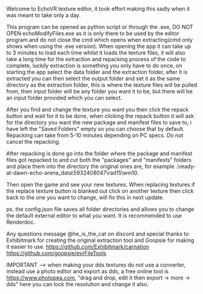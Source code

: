 Welcome to EchoVR texture editor, it took effort making this sadly when it was meant to take only a day.

This program can be opened as python script or through the .exe, DO NOT OPEN echoModifyFiles.exe as it is only there to be used by the editor program and do not close the cmd which opens when extracting(cmd only shows when using the .exe version).
When opening the app it can take up to 3 minutes to load each time whilst it loads the texture files, it will also take a long time for the extraction and repacking process of the code to complete, luckily extraction is something you only have to do once, on starting the app select the data folder and the extraction folder, after it is extracted you can then select the output folder and set it as the same directory as the extraction folder, this is where the texture files will be pulled from, then input folder will be any folder you want it to be, but there will be an input folder provided which you can select.

After you find and change the texture you want you then click the repack button and wait for it to be done, when clicking the repack button it will ask for the directory you want the new package and manifest files to save to, i have left the "Saved Folders" empty so you can choose that by default. Repacking can take from 5-10 minutes depending on PC specs. Do not cancel the repacking.

After repacking is done go into the folder where the package and manifest files got repacked to and cut both the "packages" and "manifests" folders and place them into the directory the original ones are, for example .\ready-at-dawn-echo-arena\_data\5932408047\rad15\win10.

Then open the game and see your new textures. When replacing textures if the replace texture button is blanked out click on another texture then click back to the one you want to change, will fix this in next update.

ps. the config.json file saves all folder directories and allows you to change the default external editor to what you want. It is recommended to use Renderdoc.

Any questions message @he_is_the_cat on discord and special thanks to Exhibitmark for creating the original extraction tool and Goopsie for making it easier to use.
https://github.com/Exhibitmark/carnation
https://github.com/goopsie/evrFileTools


IMPORTANT --> when making your dds textures do not use a converter, instead use a photo editor and export as dds, a free online tool is https://www.photopea.com, "drag and drop, edit it then export -> more -> dds" here you can lock the resolution and change it also.
